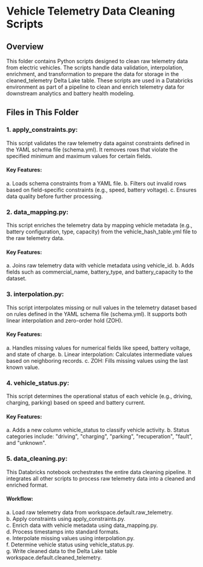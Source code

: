 # Vehicle Telemetry Data Cleaning Scripts

## Overview
This folder contains Python scripts designed to clean raw telemetry data from electric vehicles. The scripts handle data validation, interpolation, enrichment, and transformation to prepare the data for storage in the cleaned_telemetry Delta Lake table. These scripts are used in a Databricks environment as part of a pipeline to clean and enrich telemetry data for downstream analytics and battery health modeling.

## Files in This Folder
### 1. apply_constraints.py:
   This script validates the raw telemetry data against constraints defined in the YAML schema file (schema.yml). It removes rows that violate the specified     minimum and maximum values for certain fields.
#### Key Features:
   a. Loads schema constraints from a YAML file.
   b. Filters out invalid rows based on field-specific constraints (e.g., speed, battery voltage).
   c. Ensures data quality before further processing.

### 2. data_mapping.py:
   This script enriches the telemetry data by mapping vehicle metadata (e.g., battery configuration, type, capacity) from the vehicle_hash_table.yml file to the raw telemetry data.
#### Key Features:
   a. Joins raw telemetry data with vehicle metadata using vehicle_id.
   b. Adds fields such as commercial_name, battery_type, and battery_capacity to the dataset.

### 3. interpolation.py:
   This script interpolates missing or null values in the telemetry dataset based on rules defined in the YAML schema file (schema.yml). It supports both linear interpolation and zero-order hold (ZOH).
#### Key Features:
   a. Handles missing values for numerical fields like speed, battery voltage, and state of charge.
   b. Linear interpolation: Calculates intermediate values based on neighboring records.
   c. ZOH: Fills missing values using the last known value.

### 4. vehicle_status.py:
   This script determines the operational status of each vehicle (e.g., driving, charging, parking) based on speed and battery current.
#### Key Features:
   a. Adds a new column vehicle_status to classify vehicle activity.
   b. Status categories include: "driving", "charging", "parking", "recuperation", "fault", and "unknown".

### 5. data_cleaning.py:
   This Databricks notebook orchestrates the entire data cleaning pipeline. It integrates all other scripts to process raw telemetry data into a cleaned and enriched format.
#### Workflow:
   a. Load raw telemetry data from workspace.default.raw_telemetry.\
   b. Apply constraints using apply_constraints.py.\
   c. Enrich data with vehicle metadata using data_mapping.py.\
   d. Process timestamps into standard formats.\
   e. Interpolate missing values using interpolation.py.\
   f. Determine vehicle status using vehicle_status.py.\
   g. Write cleaned data to the Delta Lake table workspace.default.cleaned_telemetry.
